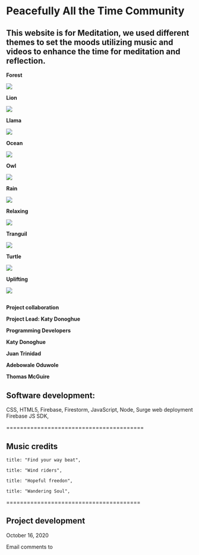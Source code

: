# **Peacefully All the Time Community**

## This website is for Meditation, we used different themes to set the moods utilizing music and videos to enhance the time for meditation and reflection.


**Forest**
 
![   ](https://github.com/kjdonoghue/meditation-app/blob/6d49cf33a229f38f2ab9bde1bdcec4a5669b7368/images/forest.png?raw=true)
 
**Lion**

![   ](https://github.com/kjdonoghue/meditation-app/blob/6d49cf33a229f38f2ab9bde1bdcec4a5669b7368/images/lion.png?raw=true)

**Llama**

![    ](https://github.com/kjdonoghue/meditation-app/blob/6d49cf33a229f38f2ab9bde1bdcec4a5669b7368/images/llama.png?raw=true)

**Ocean**

![    ](https://github.com/kjdonoghue/meditation-app/blob/6d49cf33a229f38f2ab9bde1bdcec4a5669b7368/images/ocean.png?raw=true)

**Owl**

![    ](https://github.com/kjdonoghue/meditation-app/blob/6d49cf33a229f38f2ab9bde1bdcec4a5669b7368/images/owl.png?raw=true)

**Rain**

![    ](https://github.com/kjdonoghue/meditation-app/blob/6d49cf33a229f38f2ab9bde1bdcec4a5669b7368/images/rain.png?raw=true)

**Relaxing**

![    ](https://github.com/kjdonoghue/meditation-app/blob/6d49cf33a229f38f2ab9bde1bdcec4a5669b7368/images/relaxing.png?raw=true)

**Tranguil**

![    ](https://github.com/kjdonoghue/meditation-app/blob/6d49cf33a229f38f2ab9bde1bdcec4a5669b7368/images/tranquil.png?raw=true)

**Turtle**

![    ](https://github.com/kjdonoghue/meditation-app/blob/6d49cf33a229f38f2ab9bde1bdcec4a5669b7368/images/turtle.png?raw=true)

**Uplifting**

![    ](https://github.com/kjdonoghue/meditation-app/blob/6d49cf33a229f38f2ab9bde1bdcec4a5669b7368/images/uplifting.png?raw=true)





##

**Project collaboration**

**Project Lead: Katy Donoghue**

**Programming Developers**

**Katy Donoghue**

**Juan Trinidad**

**Adebowale Oduwole**

**Thomas McGuire**

## Software development:

CSS, HTML5, Firebase, Firestorm, 
JavaScript, Node, 
Surge web deployment
Firebase JS SDK,

========================================



## Music credits
	
	title: "Find your way beat",

	title: "Wind riders",

	title: "Hopeful freedon",

	title: "Wandering Soul",

=======================================


## Project development 

October 16, 2020

Email comments to 

